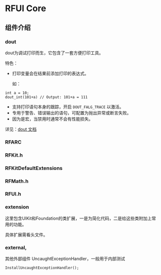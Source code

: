 RFUI Core
=========

组件介绍
-----------
### dout
dout为调试打印而生，它包含了一套方便打印工具。

特色：

* 打印变量会在结果前添加打印的表达式。

  如：
```
int a = 10;
dout_int(101+a)	// Output: 101+a = 111
```

* 支持打印语句本身的跟踪，开启 `DOUT_FALG_TRACE` 以激活。 
* 专用于警告、错误输出的语句，可配置为抛出异常或断言失败。
* 因为是宏，当禁用时通常不会有性能损失。

详见：[dout 文档](doc/dout.md)

### RFARC

### RFKit.h

### RFKitDefaultExtensions

### RFMath.h

### RFUI.h

### extension
这里包含UIKit和Foundation的类扩展，一是为简化代码，二是给这些类附加上常用的功能。

具体扩展需看头文件。

### external,
其他外部组件
  UncaughtExceptionHandler，一般用于内部测试

```
InstallUncaughtExceptionHandler();
```